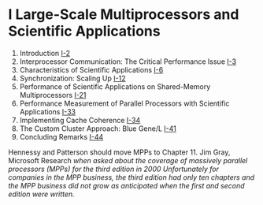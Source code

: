 # I Large-Scale Multiprocessors and Scientific Applications

1. Introduction [I-2](#introduction-13)
2. Interprocessor Communication: The Critical Performance Issue [I-3](#interprocessor-communication-the-critical-performance-issue)
3. Characteristics of Scientific Applications [I-6](#characteristics-of-scientific-applications)
4. Synchronization: Scaling Up [I-12](#synchronization-scaling-up)
5. Performance of Scientific Applications on Shared-Memory Multiprocessors [I-21](#performance-of-scientific-applications-on-shared-memory-multiprocessors)
6. Performance Measurement of Parallel Processors with Scientific Applications [I-33](#performance-measurement-of-parallel-processors-with-scientific-applications)
7. Implementing Cache Coherence [I-34](#implementing-cache-coherence)
8. The Custom Cluster Approach: Blue Gene/L [I-41](#the-custom-cluster-approach-blue-genel)
9. Concluding Remarks [I-44](#concluding-remarks-14)

Hennessy and Patterson should move MPPs to Chapter 11.
Jim Gray, Microsoft Research
_when asked about the coverage of massively parallel processors_
_(MPPs) for the third edition in 2000_
_Unfortunately for companies in the MPP business, the third edition had only ten chapters and the MPP business did not grow as anticipated when the first and second edition were written._
